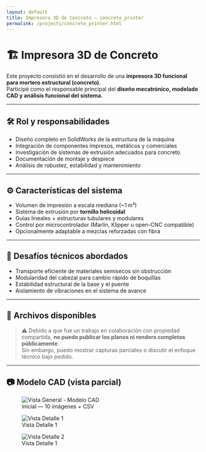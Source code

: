 ```yaml
---
layout: default
title: Impresora 3D de Concreto – concrete_printer
permalink: /projects/concrete_printer.html
---
```


# 🏗️ Impresora 3D de Concreto

Este proyecto consistió en el desarrollo de una **impresora 3D funcional para mortero estructural (concreto)**.  
Participé como el responsable principal del **diseño mecatrónico, modelado CAD y análisis funcional del sistema.**

---

## 🛠️ Rol y responsabilidades

- Diseño completo en SolidWorks de la estructura de la máquina
- Integración de componentes impresos, metálicos y comerciales
- Investigación de sistemas de extrusión adecuados para concreto
- Documentación de montaje y despiece
- Análisis de robustez, estabilidad y mantenimiento

---

## ⚙️ Características del sistema

- Volumen de impresión a escala mediana (~1 m³)
- Sistema de extrusión por **tornillo helicoidal**
- Guías lineales + estructuras tubulares y modulares
- Control por microcontrolador (Marlin, Klipper u open-CNC compatible)
- Opcionalmente adaptable a mezclas reforzadas con fibra

---

## 🎯 Desafíos técnicos abordados

- Transporte eficiente de materiales semisecos sin obstrucción
- Modularidad del cabezal para cambio rápido de boquillas
- Estabilidad estructural de la base y el puente
- Aislamiento de vibraciones en el sistema de avance

---

## 🧩 Archivos disponibles

> ⚠️ Debido a que fue un trabajo en colaboración con propiedad compartida, **no puedo publicar los planos ni renders completos públicamente**.  
> Sin embargo, puedo mostrar capturas parciales o discutir el enfoque técnico bajo pedido.

---

## 📷 Modelo CAD (vista parcial)


<div class="triptych">
  <figure>
    <img src="{{ '/assets/img/concrete_printer/imp0.png' | relative_url }}"
         alt="Vista General - Modelo CAD "
         class='zoomable'>
    <figcaption>Inicial — 10 imágenes + CSV</figcaption>
  </figure>

  <figure>
    <img src="{{ '/assets/img/concrete_printer/imp3.png' | relative_url }}"
         alt="Vista Detalle 1"
         class='zoomable'>
    <figcaption>Vista Detalle 1</figcaption>
  </figure>

  <figure>
    <img src="{{ '/assets/img/concrete_printer/imp5.png' | relative_url }}"
         alt="Vista Detalle 2"
         class='zoomable'>
    <figcaption>Vista Detalle 1</figcaption>
  </figure>
</div>
